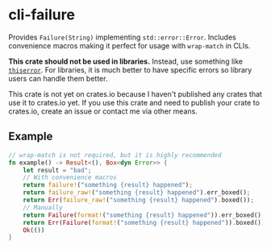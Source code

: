 # cli-failure

Provides `Failure(String)` implementing `std::error::Error`. Includes convenience macros making it perfect for usage with `wrap-match` in CLIs.

**This crate should not be used in libraries.** Instead, use something like [`thiserror`](https://docs.rs/thiserror). For libraries, it is much better to have specific errors so library users can
handle them better.

This crate is not yet on crates.io because I haven't published any crates that use it to crates.io yet. If you use this crate and need to publish your crate to crates.io, create an issue or contact me
via other means.

## Example

```rs
// wrap-match is not required, but it is highly recommended
fn example() -> Result<(), Box<dyn Error>> {
    let result = "bad";
    // With convenience macros
    return failure!("something {result} happened");
    return failure_raw!("something {result} happened").err_boxed();
    return Err(failure_raw!("something {result} happened").boxed());
    // Manually
    return Failure(format!("something {result} happened")).err_boxed();
    return Err(Failure(format!("something {result} happened")).boxed());
    Ok(())
}
```

